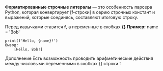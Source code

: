 **Форматированные строчные литералы** — это особенность парсера Python, которая конвертирует [f-строки] в серию строчных констант и выражений, которые соединясь, составляют итоговую строку.

Перед кавычками ставится **f**, а переменные в скобках **{}**
**Пример:**
	name = 'Bob'
	
	print(f'Hello, {name}!')
	Вывод:
		[Hello, Bob!]

Дополнение
	Есть возможность проводить арифметические действия между числовыми переменными в скобках {} строки f
